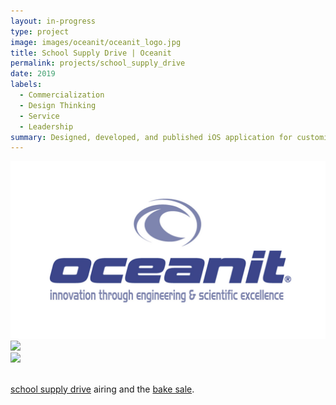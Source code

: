 ```yaml
---
layout: in-progress
type: project
image: images/oceanit/oceanit_logo.jpg
title: School Supply Drive | Oceanit
permalink: projects/school_supply_drive
date: 2019
labels:
  - Commercialization
  - Design Thinking
  - Service
  - Leadership
summary: Designed, developed, and published iOS application for customized aviation masks for military pilots as a Commercialization Intern with Oceanit. Managed and optimized multisite structure hosted on WordPress and Amazon Web Services.
---
```

<img class class="ui medium right floated rounded image" src="../images/oceanit/oceanit_logo.jpg">

<img src="../images/oceanit/oceanit_bake_sale.png">

<br>
<img class class="ui medium left floated rounded image" src="../images/oceanit/oceanit_school_supply_drive.jpg">
<br>
<br>

[school supply drive](http://www.oceanit.com/news/intern-outreach-for-hawaii-schoolchildren) airing and the [bake sale]().
